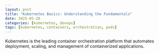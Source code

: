 ```yaml
---
layout: post
title: "Kubernetes Basics: Understanding the Fundamentals"
date: 2025-05-28
categories: [kubernetes, devops]
tags: [kubernetes, containers, orchestration, pods]
---
```


Kubernetes is the leading container orchestration platform that automates deployment, scaling, and management of containerized applications.

